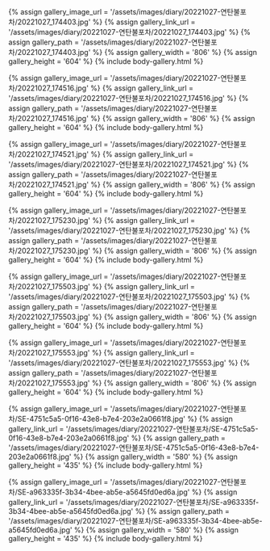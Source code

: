 
{% assign gallery_image_url = '/assets/images/diary/20221027-연탄불포차/20221027_174403.jpg' %}
{% assign gallery_link_url = '/assets/images/diary/20221027-연탄불포차/20221027_174403.jpg' %}
{% assign gallery_path = '/assets/images/diary/20221027-연탄불포차/20221027_174403.jpg' %}
{% assign gallery_width = '806'  %}
{% assign gallery_height = '604'  %}
{% include body-gallery.html %}

{% assign gallery_image_url = '/assets/images/diary/20221027-연탄불포차/20221027_174516.jpg' %}
{% assign gallery_link_url = '/assets/images/diary/20221027-연탄불포차/20221027_174516.jpg' %}
{% assign gallery_path = '/assets/images/diary/20221027-연탄불포차/20221027_174516.jpg' %}
{% assign gallery_width = '806'  %}
{% assign gallery_height = '604'  %}
{% include body-gallery.html %}

{% assign gallery_image_url = '/assets/images/diary/20221027-연탄불포차/20221027_174521.jpg' %}
{% assign gallery_link_url = '/assets/images/diary/20221027-연탄불포차/20221027_174521.jpg' %}
{% assign gallery_path = '/assets/images/diary/20221027-연탄불포차/20221027_174521.jpg' %}
{% assign gallery_width = '806'  %}
{% assign gallery_height = '604'  %}
{% include body-gallery.html %}

{% assign gallery_image_url = '/assets/images/diary/20221027-연탄불포차/20221027_175230.jpg' %}
{% assign gallery_link_url = '/assets/images/diary/20221027-연탄불포차/20221027_175230.jpg' %}
{% assign gallery_path = '/assets/images/diary/20221027-연탄불포차/20221027_175230.jpg' %}
{% assign gallery_width = '806'  %}
{% assign gallery_height = '604'  %}
{% include body-gallery.html %}

{% assign gallery_image_url = '/assets/images/diary/20221027-연탄불포차/20221027_175503.jpg' %}
{% assign gallery_link_url = '/assets/images/diary/20221027-연탄불포차/20221027_175503.jpg' %}
{% assign gallery_path = '/assets/images/diary/20221027-연탄불포차/20221027_175503.jpg' %}
{% assign gallery_width = '806'  %}
{% assign gallery_height = '604'  %}
{% include body-gallery.html %}

{% assign gallery_image_url = '/assets/images/diary/20221027-연탄불포차/20221027_175553.jpg' %}
{% assign gallery_link_url = '/assets/images/diary/20221027-연탄불포차/20221027_175553.jpg' %}
{% assign gallery_path = '/assets/images/diary/20221027-연탄불포차/20221027_175553.jpg' %}
{% assign gallery_width = '806'  %}
{% assign gallery_height = '604'  %}
{% include body-gallery.html %}

{% assign gallery_image_url = '/assets/images/diary/20221027-연탄불포차/SE-4751c5a5-0f16-43e8-b7e4-203e2a0661f8.jpg' %}
{% assign gallery_link_url = '/assets/images/diary/20221027-연탄불포차/SE-4751c5a5-0f16-43e8-b7e4-203e2a0661f8.jpg' %}
{% assign gallery_path = '/assets/images/diary/20221027-연탄불포차/SE-4751c5a5-0f16-43e8-b7e4-203e2a0661f8.jpg' %}
{% assign gallery_width = '580'  %}
{% assign gallery_height = '435'  %}
{% include body-gallery.html %}

{% assign gallery_image_url = '/assets/images/diary/20221027-연탄불포차/SE-a963335f-3b34-4bee-ab5e-a5645fd0ed6a.jpg' %}
{% assign gallery_link_url = '/assets/images/diary/20221027-연탄불포차/SE-a963335f-3b34-4bee-ab5e-a5645fd0ed6a.jpg' %}
{% assign gallery_path = '/assets/images/diary/20221027-연탄불포차/SE-a963335f-3b34-4bee-ab5e-a5645fd0ed6a.jpg' %}
{% assign gallery_width = '580'  %}
{% assign gallery_height = '435'  %}
{% include body-gallery.html %}
